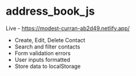 # address_book_js

Live - https://modest-curran-ab2d49.netlify.app/

- Create, Edit, Delete Contact
- Search and filter contacts
- Form validation errors
- User inputs formatted
- Store data to localStorage

